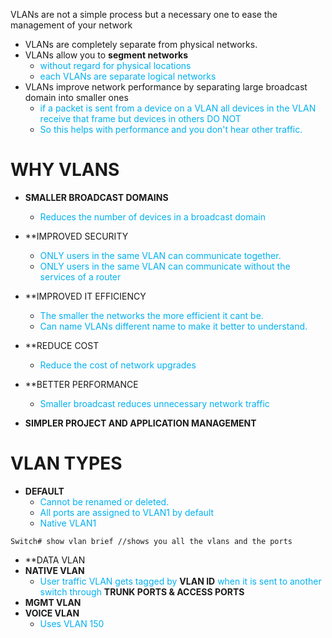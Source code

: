 VLANs are not a simple process but a necessary one to ease the management of your network

- VLANs are completely separate from physical networks. 
- VLANs allow you to **segment networks**
	- <span style="color:rgb(0, 176, 240)">without regard for physical locations</span>
	- <span style="color:rgb(0, 176, 240)">each VLANs are separate logical networks</span>
- VLANs improve network performance by separating large broadcast domain into smaller ones
	- <span style="color:rgb(0, 176, 240)">if a packet is sent from a device on a VLAN all devices in the VLAN receive that frame but devices in others DO NOT </span>
	- <span style="color:rgb(0, 176, 240)">So this helps with performance and you don't hear other traffic.</span> 
# WHY VLANS
+ **SMALLER BROADCAST DOMAINS**
	+ <span style="color:rgb(0, 176, 240)">Reduces the number of devices in a broadcast domain</span>
	
+ **IMPROVED SECURITY
	+ <span style="color:rgb(0, 176, 240)">ONLY users in the same VLAN can communicate together.</span>
	+ <span style="color:rgb(0, 176, 240)">ONLY users in the same VLAN can communicate without the services of a router</span>
	
+ **IMPROVED IT EFFICIENCY
	+ <span style="color:rgb(0, 176, 240)">The smaller the networks the more efficient it cant be. </span>
	+ <span style="color:rgb(0, 176, 240)">Can name VLANs different name to make it better to understand.</span>

+ **REDUCE COST
	+ <span style="color:rgb(0, 176, 240)">Reduce the cost of network upgrades </span>

+ **BETTER PERFORMANCE
	+ <span style="color:rgb(0, 176, 240)">Smaller broadcast reduces unnecessary network traffic</span>
	
+ **SIMPLER PROJECT AND APPLICATION MANAGEMENT**

# VLAN TYPES
+ **DEFAULT**
	+ <span style="color:rgb(0, 176, 240)">Cannot be renamed or deleted. </span>
	+ <span style="color:rgb(0, 176, 240)">All ports are assigned to VLAN1 by default</span>
	+ <span style="color:rgb(0, 176, 240)">Native VLAN1 </span>
```
Switch# show vlan brief //shows you all the vlans and the ports
```
+ **DATA VLAN
+ **NATIVE VLAN**
	+ <span style="color:rgb(0, 176, 240)">User traffic VLAN gets tagged by</span> **VLAN ID** <span style="color:rgb(0, 176, 240)">when it is sent to another switch through</span> **TRUNK PORTS & ACCESS PORTS**
+ **MGMT VLAN**
+ **VOICE VLAN**
	+ <span style="color:rgb(0, 176, 240)">Uses VLAN 150</span> 
